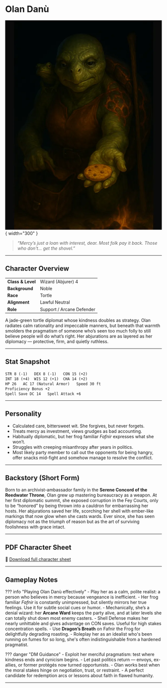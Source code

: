 # Olan Danù

![Olan Danù](../assets/characters/olan-danu.webp){ width="300" }

> *“Mercy’s just a loan with interest, dear. Most folk pay it back. Those who don't... get the shovel.”*

---

## Character Overview

|                   |                                      |
| ----------------- | ------------------------------------ |
| **Class & Level** | Wizard (Abjurer) 4                  |
| **Background**    | Noble                               |
| **Race**          | Tortle                              |
| **Alignment**     | Lawful Neutral                      |
| **Role**          | Support / Arcane Defender            |

A jade-green tortle diplomat whose kindness doubles as strategy. Olan radiates calm rationality and impeccable manners, but beneath that warmth smolders the pragmatism of someone who’s seen too much folly to still believe people will do what’s right. Her abjurations are as layered as her diplomacy — protective, firm, and quietly ruthless.

---

## Stat Snapshot

```text
STR 8 (-1)   DEX 8 (-1)   CON 15 (+2)
INT 18 (+4)  WIS 12 (+1)  CHA 14 (+2)
HP 26   AC 17 (Natural Armor)   Speed 30 ft
Proficiency Bonus +2
Spell Save DC 14   Spell Attack +6
```

---

## Personality

* Calculated care, bittersweet wit. She forgives, but never forgets.
* Treats mercy as investment, views grudges as bad accounting.
* Habitually diplomatic, but her frog familiar *Fafnir* expresses what she won’t.
* Struggles with creeping misanthropy after years in politics.
* Most likely party member to call out the opponents for being hangry, offer snacks mid-fight and somehow manage to resolve the conflict.

---

## Backstory (Short Form)

Born to an archivist-ambassador family in the **Serene Concord of the Reedwater Throne**, Olan grew up mastering bureaucracy as a weapon. At her first diplomatic summit, she exposed corruption in the Fey Courts, only to be “honored” by being thrown into a cauldron for embarrassing her hosts. Her abjurations saved her life, scorching her shell with ember-like markings that now glow when she casts wards. Ever since, she has seen diplomacy not as the triumph of reason but as the art of surviving foolishness with grace intact.

---
## PDF Character Sheet

📄 [Download full character sheet](../assets/olan-danu.pdf)

---

## Gameplay Notes

??? info "Playing Olan Danù effectively"
	- Play her as a calm, polite realist: a person who believes in mercy because vengeance is inefficient.
	- Her frog familiar *Fafnir* is constantly unimpressed, but silently mirrors her true feelings. Use it for subtle social cues or humor.
	- Mechanically, she’s a denial wizard: her **Arcane Ward** keeps the party alive, and at later levels she can totally shut down most enemy casters.
	- Shell Defense makes her nearly unhittable and gives advantage on CON saves. Useful for high stakes concentration spells.
	- Use **Dragon’s Breath** on Fafnir the Frog for delightfully degrading roasting.
	- Roleplay her as an idealist who's been running on fumes for so long, she's often indistinguishable from a hardened pragmatist.

??? danger "DM Guidance"
	- Exploit her merciful pragmatism: test where kindness ends and cynicism begins.
	- Let past politics return — envoys, ex-allies, or former protégés now turned opportunists.
	- Olan works best when the moral stakes hinge on negotiation, trust, or restraint.
	- A perfect candidate for redemption arcs or lessons about faith in flawed humanity.

---

